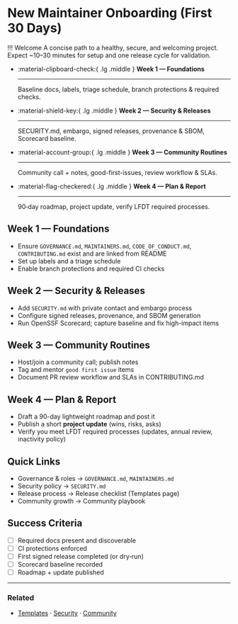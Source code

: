[//]: # (SPDX-License-Identifier: CC-BY-4.0)

# New Maintainer Onboarding (First 30 Days)

!!! Welcome
    A concise path to a healthy, secure, and welcoming project. Expect ~10–30 minutes for setup and one release cycle for validation.

<div class="grid cards" markdown>

- :material-clipboard-check:{ .lg .middle } __Week 1 — Foundations__

  ---

  Baseline docs, labels, triage schedule, branch protections & required checks.

- :material-shield-key:{ .lg .middle } __Week 2 — Security & Releases__

  ---

  SECURITY.md, embargo, signed releases, provenance & SBOM, Scorecard baseline.

- :material-account-group:{ .lg .middle } __Week 3 — Community Routines__

  ---

  Community call + notes, good-first-issues, review workflow & SLAs.

- :material-flag-checkered:{ .lg .middle } __Week 4 — Plan & Report__

  ---

  90‑day roadmap, project update, verify LFDT required processes.

</div>

## Week 1 — Foundations

- Ensure `GOVERNANCE.md`, `MAINTAINERS.md`, `CODE_OF_CONDUCT.md`, `CONTRIBUTING.md` exist and are linked from README
- Set up labels and a triage schedule
- Enable branch protections and required CI checks

## Week 2 — Security & Releases

- Add `SECURITY.md` with private contact and embargo process
- Configure signed releases, provenance, and SBOM generation
- Run OpenSSF Scorecard; capture baseline and fix high-impact items

## Week 3 — Community Routines

- Host/join a community call; publish notes
- Tag and mentor `good first issue` items
- Document PR review workflow and SLAs in CONTRIBUTING.md

## Week 4 — Plan & Report

- Draft a 90-day lightweight roadmap and post it
- Publish a short **project update** (wins, risks, asks)
- Verify you meet LFDT required processes (updates, annual review, inactivity policy)

## Quick Links

- Governance & roles → `GOVERNANCE.md`, `MAINTAINERS.md`
- Security policy → `SECURITY.md`
- Release process → Release checklist (Templates page)
- Community growth → Community playbook

## Success Criteria

- [ ] Required docs present and discoverable
- [ ] CI protections enforced
- [ ] First signed release completed (or dry‑run)
- [ ] Scorecard baseline recorded
- [ ] Roadmap + update published

---

### Related

- [Templates](templates.md) · [Security](security.md) · [Community](community.md)
